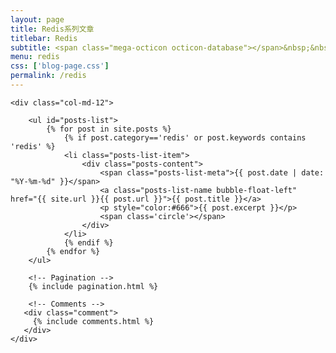 ```yaml
---
layout: page
title: Redis系列文章
titlebar: Redis
subtitle: <span class="mega-octicon octicon-database"></span>&nbsp;&nbsp; 守 - 破 - 离
menu: redis
css: ['blog-page.css']
permalink: /redis
---
```


<div class="row">

    <div class="col-md-12">

        <ul id="posts-list">
            {% for post in site.posts %}
                {% if post.category=='redis' or post.keywords contains 'redis' %}
                <li class="posts-list-item">
                    <div class="posts-content">
                        <span class="posts-list-meta">{{ post.date | date: "%Y-%m-%d" }}</span>
                        <a class="posts-list-name bubble-float-left" href="{{ site.url }}{{ post.url }}">{{ post.title }}</a>
                        <p style="color:#666">{{ post.excerpt }}</p>
                        <span class='circle'></span>
                    </div>
                </li>
                {% endif %}
            {% endfor %}
        </ul> 

        <!-- Pagination -->
        {% include pagination.html %}

        <!-- Comments -->
       <div class="comment">
         {% include comments.html %}
       </div>
    </div>

</div>
<script>
    $(document).ready(function(){

        // Enable bootstrap tooltip
        $("body").tooltip({ selector: '[data-toggle=tooltip]' });

    });
</script>